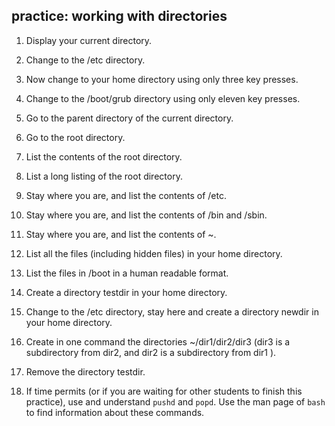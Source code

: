 ## practice: working with directories

1. Display your current directory.

2. Change to the /etc directory.

3. Now change to your home directory using only three key presses.

4. Change to the /boot/grub directory using only eleven key presses.

5. Go to the parent directory of the current directory.

6. Go to the root directory.

7. List the contents of the root directory.

8. List a long listing of the root directory.

9. Stay where you are, and list the contents of /etc.

10. Stay where you are, and list the contents of /bin and /sbin.

11. Stay where you are, and list the contents of ~.

12. List all the files (including hidden files) in your home directory.

13. List the files in /boot in a human readable format.

14. Create a directory testdir in your home directory.

15. Change to the /etc directory, stay here and create a directory
newdir in your home directory.

16. Create in one command the directories ~/dir1/dir2/dir3 (dir3 is a
subdirectory from dir2, and dir2 is a subdirectory from dir1 ).

17. Remove the directory testdir.

18. If time permits (or if you are waiting for other students to finish
this practice), use and understand `pushd` and `popd`. Use the man page
of `bash` to find information about these commands.


